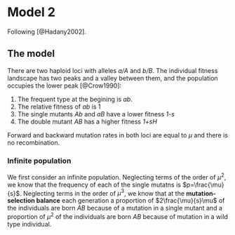 # Model 2

Following [@Hadany2002].

## The model

There are two haploid loci with alleles *a/A* and *b/B*.
The individual fitness landscape has two peaks and a valley between them, and the population occupies the lower peak [@Crow1990]:

1. The frequent type at the begining is *ab*.
1. The relative fitness of *ab* is 1
1. The single mutants *Ab* and *aB* have a lower fitness *1-s* 
1. The double mutant *AB* has a higher fitness *1+sH*

Forward and backward mutation rates in both loci are equal to $\mu$ and there is no recombination.

### Infinite population
We first consider an infinite population.
Neglecting terms of the order of $\mu^2$, we know that the frequency of each of the single mutatns is $p=\frac{\mu}{s}$. 
Neglecting terms in the order of $\mu^3$, we know that at the **mutation-selection balance** each generation a proportion of $2\frac{\mu}{s}\mu$ of the individuals are born *AB* because of a mutation in a single mutant and a proportion of $\mu^2$ of the individuals are born *AB* because of mutation in a wild type individual. 




